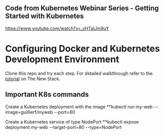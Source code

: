 ## Code from Kubernetes Webinar Series - Getting Started with Kubernetes
https://www.youtube.com/watch?v=_vHTaIJm9uY


# Configuring Docker and Kubernetes Development Environment
Clone this repo and try each step. For detailed walkthrough refer to the [tutorial](http://thenewstack.io/tutorial-configuring-ultimate-development-environment-kubernetes/) on The New Stack.

## Important K8s commands

Create a Kubernetes deployment with the image
**kubectl run my-web --image=guillierf/myweb --port=80

Create a Kubernetes service of type NodePort
**kubectl expose deployment my-web --target-port=80 --type=NodePort
